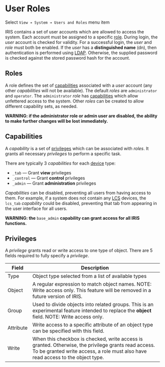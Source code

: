 # User Roles

Select `View ➔ System ➔ Users and Roles` menu item

IRIS contains a set of user accounts which are allowed to access the system.
Each account must be assigned to a specific [role](#roles).  During login, the
_user_ account is checked for validity.  For a successful login, the _user_ and
_role_ must both be enabled.  If the _user_ has a **distinguished name** (dn),
then authentication is performed using [LDAP].  Otherwise, the supplied password
is checked against the stored password hash for the account.

## Roles

A role defines the set of [capabilities](#capabilities) associated with a _user_
account (any other _capabilities_ will not be available).  The default _roles_
are `administrator` and `operator`.  The `administrator` _role_ has
[capabilities](#capabilities) which allow unfettered access to the system.
Other _roles_ can be created to allow different capability sets, as needed.

**WARNING: if the administrator role or admin user are disabled, the ability to
make further changes will be lost immediately.**

## Capabilities

A _capability_ is a set of [privileges](#privileges) which can be associated
with _roles_.  It grants all necessary _privileges_ to perform a specific task.

There are typically 3 _capabilities_ for each [device] type:

* `_tab` — Grant **view** privileges
* `_control` — Grant **control** privileges
* `_admin` — Grant **administration** privileges

_Capabilities_ can be disabled, preventing all users from having access to them.
For example, if a system does not contain any [LCS] devices, the `lcs_tab`
_capability_ could be disabled, preventing that tab from appearing in the user
interface for all users.

**WARNING: the** `base_admin` **capability can grant access for all IRIS
functions.**

## Privileges

A _privilege_ grants read or write access to one type of object.  There are 5
fields required to fully specify a _privilege_.

Field     | Description
----------|----------------------------------------------------
Type      | Object type selected from a list of available types
Object    | A regular expression to match object names.  NOTE: Write access only.  This feature will be removed in a future version of IRIS.
Group     | Used to divide objects into related groups.  This is an experimental feature intended to replace the **object** field.  NOTE: Write access only.
Attribute | Write access to a specific attribute of an object type can be specified with this field.
Write     | When this checkbox is checked, write access is granted.  Otherwise, the privilege grants read access.  To be granted write access, a role must also have read access to the object type.


[device]: controllers.html#devices
[LCS]: lcs.html
[LDAP]: admin_guide.html#sonar_config
